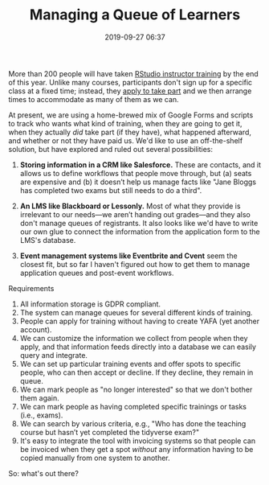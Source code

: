 ﻿---
title: "Managing a Queue of Learners"
date: 2019-09-27 06:37
year: 2019
---

More than 200 people will have taken [RStudio instructor training](https://education.rstudio.com/trainers/) by the end of this year.
Unlike many courses,
participants don't sign up for a specific class at a fixed time;
instead,
they [apply to take part](https://docs.google.com/forms/d/e/1FAIpQLSdnybZ-Zs64QE1h7bk67uRs1UCUi1Tibi3noefyStrTHplSDA/viewform)
and we then arrange times to accommodate as many of them as we can.

At present, we are using a home-brewed mix of Google Forms and scripts to track who wants what kind of training,
when they are going to get it,
when they actually *did* take part (if they have),
what happened afterward,
and whether or not they have paid us.
We'd like to use an off-the-shelf solution,
but have explored and ruled out several possibilities:

1. **Storing information in a CRM like Salesforce.**
   These are contacts,
   and it allows us to define workflows that people move through,
   but (a) seats are expensive
   and (b) it doesn’t help us manage facts like "Jane Bloggs has completed two exams but still needs to do a third".

1. **An LMS like Blackboard or Lessonly.**
   Most of what they provide is irrelevant to our needs—we aren’t handing out grades—and they also don't manage queues of registrants.
   It also looks like we'd have to write our own glue to connect the information from the application form
   to the LMS's database.

1. **Event management systems like Eventbrite and Cvent** seem the closest fit,
   but so far I haven't figured out how to get them to manage application queues and post-event workflows.

Requirements

1. All information storage is GDPR compliant.
1. The system can manage queues for several different kinds of training.
1. People can apply for training without having to create YAFA (yet another account).
1. We can customize the information we collect from people when they apply,
   and that information feeds directly into a database we can easily query and integrate.
1. We can set up particular training events and offer spots to specific people,
   who can then accept or decline.
   If they decline, they remain in queue.
1. We can mark people as "no longer interested" so that we don't bother them again.
1. We can mark people as having completed specific trainings or tasks (i.e., exams).
1. We can search by various criteria,
   e.g., "Who has done the teaching course but hasn’t yet completed the tidyverse exam?"
1. It's easy to integrate the tool with invoicing systems
   so that people can be invoiced when they get a spot
   *without* any information having to be copied manually from one system to another.

So: what's out there?
